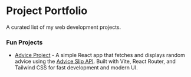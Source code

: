 # Project Portfolio

A curated list of my web development projects.

### Fun Projects

- [Advice Project](https://github.com/FardinMahadi/Advice-Guru) - A simple React app that fetches and displays random advice using the [Advice Slip API](https://api.adviceslip.com/). Built with Vite, React Router, and Tailwind CSS for fast development and modern UI.
